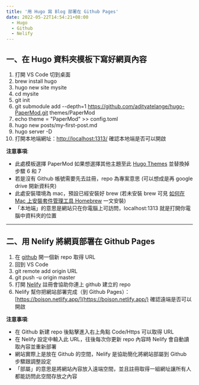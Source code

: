 ```yaml
---
title: '用 Hugo 寫 Blog 部署在 Github Pages'
date: 2022-05-22T14:54:21+08:00
  - Hugo
  - Github
  - Nelify
---
```


## 一、在 Hugo 資料夾模板下寫好網頁內容

1. 打開 VS Code 切到桌面
2. brew install hugo
3. hugo new site mysite
4. cd mysite
5. git init
6. git submodule add --depth=1 https://github.com/adityatelange/hugo-PaperMod.git themes/PaperMod
7. echo theme = \"PaperMod\" >> config.toml
8. hugo new posts/my-first-post.md
9. hugo server -D
10. 打開本地端網址：[http://localhost:1313/](http://localhost:1313/) 確認本地端是否可以開啟

**注意事項**:
- 此處模板選擇 PaperMod 如果想選擇其他主題至此 [Hugo Themes](https://themes.gohugo.io/) 並替換掉步驟 6 和 7
- 若是沒有 Github 帳號需要先去註冊，repo 為專案意思 (可以想成是再 google drive 開新資料夾)
- 此處安裝環境為 mac，預設已經安裝好 brew (若未安裝 brew 可見 [如何在 Mac 上安裝套件管理工具 Homebrew](https://redox-ccy.medium.com/%E7%AD%86%E8%A8%98-%E5%A6%82%E4%BD%95%E5%9C%A8mac%E4%B8%8A%E5%AE%89%E8%A3%9Dhomebrew-87f127c6ebcf) 一文安裝)
- 「本地端」的意思是網站只在你電腦上可訪問，localhost:1313 就是打開你電腦中資料夾的位置

---
##  二、用 Nelify 將網頁部署在 Github Pages

1. 在 [github](https://github.com/) 開一個新 repo 取得 URL
2. 回到 VS Code
3. git remote add origin URL
4. git push -u origin master
5. 打開 [Nelify](https://www.netlify.com/) 註冊會協助你連上 github 建立的 repo
6. Nelify 幫你把網站部署完成（到 Github Pages）：[https://boison.netlify.app/](https://boison.netlify.app/) 確認遠端是否可以開啟


**注意事項**:
- 在  Github 新建 repo 後點擊進入右上角點 Code/Https 可以取得 URL
- 在 Nelify 設定中輸入此 URL，往後每次你更新 repo 內容時 Nelify 會自動讀取內容並重新部署 
- 網站實際上是放在 Github 的空間，Nelify 是協助簡化將網站部屬到 Github 步驟跟調整設定
- 「部屬」的意思是將網站內容放入遠端空間，並且註冊取得一組網址讓所有人都能訪問此空間存放之內容